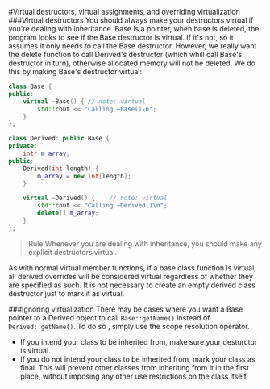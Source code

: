 #Virtual destructors, virtual assignments, and overriding virtualization
###Virtual destructors
You should always make your destructors virtual if you're dealing with inheritance.
Base is a pointer, when base is deleted, the program looks to see if the Base destructor is virtual. If it's not, so it assumes it only needs to call the Base destructor.
However, we really want the delete function to call Derived's destructor (which whill call Base's destructor in turn), otherwise allocated memory will not be deleted. We do this by making Base's destructor virtual:
```cpp
class Base {
public:
    virtual ~Base() { // note: virtual
        std::cout << "Calling ~Base()\n";
    }
};

class Derived: public Base {
private:
    int* m_array;
public:
    Derived(int length) {
        m_array = new int[length];
    }

    virtual ~Derived() { 	// note: virtual
        std::cout << "Calling ~Derived()\n";
        delete[] m_array;
    }
};
```
>Rule
>Whenever you are dealing with inheritance, you should make any explicit destructors virtual.

As with normal virtual member functions, if a base class function is virtual, all derived overrides will be considered virtual regardless of whether they are specified as such. It is not necessary to create an empty derived class destructor just to mark it as virtual.

###Ignoring virtualization
There may be cases where you want a Base pointer to a Derived object to call `Base::getName()` instead of `Derived::getName()`. To do so , simply use the scope resolution operator.

* If you intend your class to be inherited from, make sure your desturctor is virtual.
* If you do not intend your class to be inherited from, mark your class as final. This will prevent other classes from inheriting from it in the first place, without imposing any other use restrictions on the class itself.
